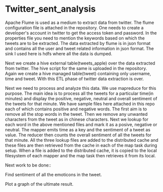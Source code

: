 # Twitter_sent_analysis

Apache Flume is used as a medium to extract data from twitter. The flume configuration file is attached in the repository. 
One needs to create a developer's account in twitter to get the access token and password. In the properties file you need to mention the keywords based on which the tweets are to be extracted. The data extracted by flume is in json format and contains all the user and tweet related information in json format. The sink I used here is hdfs where all the data is dumped.


Next we create a hive external table(tweets_apple) over the data extracted from twitter. The hive script for the same is uploaded in the repository. Again we create a hive managed table(tweet) containing only username, time and tweet. With this ETL phase of twitter data extraction is over.


Next we need to process and analyze this data. We use mapreduce for this purpose. The main idea is to process all the tweets for a particular time(in minutes) and display the positive, negative, neutral and overall sentiment of the tweets for that minute. We have sample files here attached in this repo each of which contains positive and negative words. The first aim is to remove all the stop words in the tweet. Then we remove any unwanted characters from the tweet as in chinese characters. Next we lookup for each word in the above mentioned files and mark it as a posive, negative or neutral. The mapper emits time as a key and the sentiment of a tweet as value. The reducer then counts the overall sentiment of all the tweets for that minute. All the three lookup files are added to the distributed cache and these files are then retrieved from the cache in each of the map task during setup. When a file is added to the distributed cache, it is copied to the local filesystem of each mapper and the map task then retrieves it from its local.


Next work to be done::

Find sentiment of all the emoticons in the tweet.

Plot a graph of the ultimate result.
